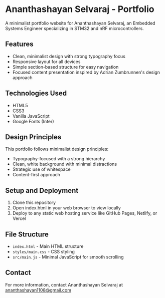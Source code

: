 # Ananthashayan Selvaraj - Portfolio

A minimalist portfolio website for Ananthashayan Selvaraj, an Embedded Systems Engineer specializing in STM32 and nRF microcontrollers.

## Features

- Clean, minimalist design with strong typography focus
- Responsive layout for all devices
- Simple section-based structure for easy navigation
- Focused content presentation inspired by Adrian Zumbrunnen's design approach

## Technologies Used

- HTML5
- CSS3
- Vanilla JavaScript
- Google Fonts (Inter)

## Design Principles

This portfolio follows minimalist design principles:
- Typography-focused with a strong hierarchy
- Clean, white background with minimal distractions
- Strategic use of whitespace
- Content-first approach

## Setup and Deployment

1. Clone this repository
2. Open index.html in your web browser to view locally
3. Deploy to any static web hosting service like GitHub Pages, Netlify, or Vercel

## File Structure

- `index.html` - Main HTML structure
- `styles/main.css` - CSS styling
- `src/main.js` - Minimal JavaScript for smooth scrolling

## Contact

For more information, contact Ananthashayan Selvaraj at ananthashayan1108@gmail.com